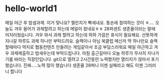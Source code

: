# hello-world1
매일 야근 후 밤샘과제. 이거 맞나요?
챌린지가 빡세내요. 똥손에 참여하는 것이 ㅎ....
오늘도 겨우 들어가 과제할려고 하는데 메일이 왔네요ㅎㅎ 28퍼센트 생존율이라는 말에
어지러웠습니다. 겨우 와서 과제 할려고 하는데 하하
가끔은 휴식이 필요해요. 산뜻하게 지나갈 하루도 
과제 하나만 부탁드려요. 슬랙이나 아님 북클럽 메신저 딱 하나만요
슬랙할때마다 억지로 협동컨텐츠 만들려는 게임같아서 조금 부담스러워요
매일 야근하고 겨우 과제제출하고 밤새우는데 부탁드립니다. 
아침 출근길마다 오늘 하루가 무사히 지나가기를 바라는 직장인입니다.
git으로 열려고 2시간동안 노력했지만 열리지가 않아서 포기했습니다. 
진짜.....노력 많이 했습니다
생존율 28퍼니 이젠 실패라고 해도 이젠 그러러니 합니다

